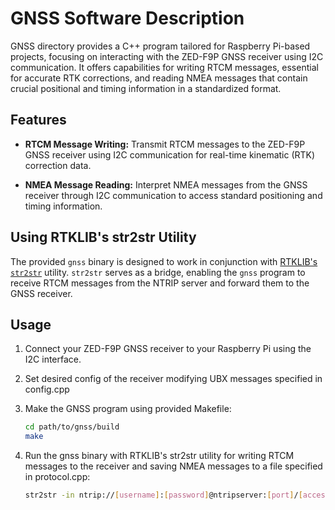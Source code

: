 # GNSS Software Description
GNSS directory provides a C++ program tailored for Raspberry Pi-based projects, focusing on interacting with the ZED-F9P GNSS receiver using I2C communication. It offers capabilities for writing RTCM messages, essential for accurate RTK corrections, and reading NMEA messages that contain crucial positional and timing information in a standardized format.
## Features

- **RTCM Message Writing:** Transmit RTCM messages to the ZED-F9P GNSS receiver using I2C communication for real-time kinematic (RTK) correction data.

- **NMEA Message Reading:** Interpret NMEA messages from the GNSS receiver through I2C communication to access standard positioning and timing information.

## Using RTKLIB's str2str Utility
The provided `gnss` binary is designed to work in conjunction with [RTKLIB's `str2str`](https://github.com/tomojitakasu/RTKLIB) utility. `str2str` serves as a bridge, enabling the `gnss` program to receive RTCM messages from the NTRIP server and forward them to the GNSS receiver.

## Usage

1. Connect your ZED-F9P GNSS receiver to your Raspberry Pi using the I2C interface.

2. Set desired config of the receiver modifying UBX messages specified in config.cpp

2. Make the GNSS program using provided Makefile:

   ```bash
   cd path/to/gnss/build
   make
   ```

3. Run the gnss binary with RTKLIB's str2str utility for writing RTCM messages to the receiver and saving NMEA messages to a file specified in protocol.cpp:

    ```bash
    str2str -in ntrip://[username]:[password]@ntripserver:[port]/[access_point] | path/to/gnss/build/gnss 
    ```
